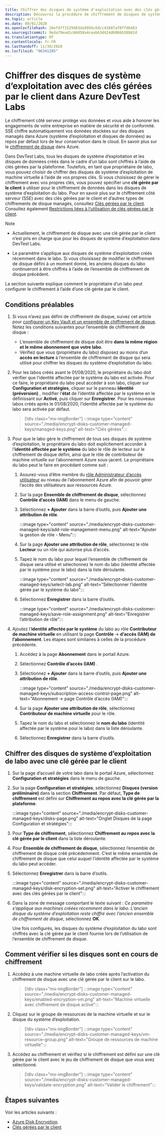 ```yaml
---
title: Chiffrer des disques de système d’exploitation avec des clés gérées par le client dans Azure DevTest Labs
description: Découvrez la procédure de chiffrement de disques de système d’exploitation avec des clés gérées par le client dans Azure DevTest Labs.
ms.topic: article
ms.date: 09/01/2020
ms.openlocfilehash: 26ef4ff1529483da9956c6dcc43807af0ffd6463
ms.sourcegitcommit: 9eda79ea41c60d58a4ceab63d424d6866b38b82d
ms.translationtype: HT
ms.contentlocale: fr-FR
ms.lasthandoff: 11/30/2020
ms.locfileid: "96341205"
---
```

# <a name="encrypt-operating-system-os-disks-using-customer-managed-keys-in-azure-devtest-labs"></a>Chiffrer des disques de système d’exploitation avec des clés gérées par le client dans Azure DevTest Labs
Le chiffrement côté serveur protège vos données et vous aide à honorer les engagements de votre entreprise en matière de sécurité et de conformité. SSE chiffre automatiquement vos données stockées sur des disques managés dans Azure (système d’exploitation et disques de données) au repos par défaut lors de leur conservation dans le cloud. En savoir plus sur le [chiffrement de disque](../virtual-machines/disk-encryption.md) dans Azure. 

Dans DevTest Labs, tous les disques de système d’exploitation et les disques de données créés dans le cadre d’un labo sont chiffrés à l’aide de clés gérées par la plateforme. Toutefois, en tant que propriétaire de labo, vous pouvez choisir de chiffrer des disques de système d’exploitation de machine virtuelle à l’aide de vos propres clés. Si vous choisissez de gérer le chiffrement avec vos propres clés, vous pouvez spécifier une **clé gérée par le client** à utiliser pour le chiffrement de données dans les disques de système d’exploitation du labo. Pour en savoir plus sur le chiffrement côté serveur (SSE) avec des clés gérées par le client et d’autres types de chiffrements de disque managés, consultez [Clés gérées par le client](../virtual-machines/disk-encryption.md#customer-managed-keys). Consultez également [Restrictions liées à l’utilisation de clés gérées par le client](../virtual-machines/disks-enable-customer-managed-keys-portal.md#restrictions).

> [!NOTE]
> - Actuellement, le chiffrement de disque avec une clé gérée par le client n’est pris en charge que pour les disques de système d’exploitation dans DevTest Labs. 
> 
> - Le paramètre s’applique aux disques de système d’exploitation créés récemment dans le labo. Si vous choisissez de modifier le chiffrement de disque défini à un moment donné, les anciens disques du labo continueront à être chiffrés à l’aide de l’ensemble de chiffrement de disque précédent. 

La section suivante explique comment le propriétaire d’un labo peut configurer le chiffrement à l’aide d’une clé gérée par le client.

## <a name="pre-requisites"></a>Conditions préalables

1. Si vous n’avez pas défini de chiffrement de disque, suivez cet article pour [configurer un Key Vault et un ensemble de chiffrement de disque](../virtual-machines/disks-enable-customer-managed-keys-portal.md). Notez les conditions suivantes pour l’ensemble de chiffrement de disque : 

    - L’ensemble de chiffrement de disque doit être **dans la même région et le même abonnement que votre labo**. 
    - Vérifiez que vous (propriétaire du labo) disposez au moins d’un **accès en lecture** à l’ensemble de chiffrement de disque qui sera utilisé pour chiffrer les disques du système d’exploitation du labo. 
1. Pour les labos créés avant le 01/08/2020, le propriétaire du labo doit vérifier que l’identité affectée par le système du labo est activée. Pour ce faire, le propriétaire du labo peut accéder à son labo, cliquer sur **Configuration et stratégies**, cliquer sur le panneau **Identité (préversion)** , modifier l’**état** de l’identité affectée par le système en le définissant sur **Activé**, puis cliquer sur **Enregistrer**. Pour les nouveaux labos créés après le 01/08/2020, l’identité affectée par le système du labo sera activée par défaut. 

    > [!div class="mx-imgBorder"]
    > :::image type="content" source="./media/encrypt-disks-customer-managed-keys/managed-keys.png" alt-text="Clés gérées":::
1. Pour que le labo gère le chiffrement de tous ses disques de système d’exploitation, le propriétaire du labo doit explicitement accorder à l’**identité affectée par le système** du labo le rôle de lecteur sur le chiffrement de disque défini, ainsi que le rôle de contributeur de machine virtuelle sur l’abonnement Azure sous-jacent. Le propriétaire du labo peut le faire en procédant comme suit :

   
    1. Assurez-vous d’être membre du [rôle Administrateur d’accès utilisateur](../role-based-access-control/built-in-roles.md#user-access-administrator) au niveau de l’abonnement Azure afin de pouvoir gérer l’accès des utilisateurs aux ressources Azure. 
    1. Sur la page **Ensemble de chiffrement de disque**, sélectionnez **Contrôle d’accès (IAM)** dans le menu de gauche. 
    1. Sélectionnez **+ Ajouter** dans la barre d’outils, puis **Ajouter une attribution de rôle**.  

        :::image type="content" source="./media/encrypt-disks-customer-managed-keys/add-role-management-menu.png" alt-text="Ajouter la gestion de rôle - Menu":::
    1. Sur la page **Ajouter une attribution de rôle**, sélectionnez le rôle **Lecteur** ou un rôle qui autorise plus d’accès. 
    1. Tapez le nom du labo pour lequel l’ensemble de chiffrement de disque sera utilisé et sélectionnez le nom du labo (identité affectée par le système pour le labo) dans la liste déroulante. 
    
        :::image type="content" source="./media/encrypt-disks-customer-managed-keys/select-lab.png" alt-text="Sélectionner l’identité gérée par le système du labo":::        
    1. Sélectionnez **Enregistrer** dans la barre d’outils. 

        :::image type="content" source="./media/encrypt-disks-customer-managed-keys/save-role-assignment.png" alt-text="Enregistrer l’attribution de rôle":::
3. Ajoutez l’**identité affectée par le système** du labo au rôle **Contributeur de machine virtuelle** en utilisant la page **Contrôle**  -> **d’accès (IAM) de l’abonnement**. Les étapes sont similaires à celles de la procédure précédente. 

    
    1. Accédez à la page **Abonnement** dans le portail Azure. 
    1. Sélectionnez **Contrôle d’accès (IAM)** . 
    1. Sélectionnez **+ Ajouter** dans la barre d’outils, puis **Ajouter une attribution de rôle**. 
    
        :::image type="content" source="./media/encrypt-disks-customer-managed-keys/subscription-access-control-page.png" alt-text="Abonnement -> page Contrôle d’accès (IAM)":::
    1. Sur la page **Ajouter une attribution de rôle**, sélectionnez **Contributeur de machine virtuelle** pour le rôle.
    1. Tapez le nom du labo et sélectionnez le **nom du labo** (identité affectée par le système pour le labo) dans la liste déroulante. 
    1. Sélectionnez **Enregistrer** dans la barre d’outils. 

## <a name="encrypt-lab-os-disks-with-a-customer-managed-key"></a>Chiffrer des disques de système d’exploitation de labo avec une clé gérée par le client 

1. Sur la page d’accueil de votre labo dans le portail Azure, sélectionnez **Configuration et stratégies** dans le menu de gauche. 
1. Sur la page **Configuration et stratégies**, sélectionnez **Disques (version préliminaire)** dans la section **Chiffrement**. Par défaut, **Type de chiffrement** est défini sur **Chiffrement au repos avec la clé gérée par la plateforme**.

    :::image type="content" source="./media/encrypt-disks-customer-managed-keys/disks-page.png" alt-text="Onglet Disques de la page Configuration et stratégies":::
1. Pour **Type de chiffrement**, sélectionnez **Chiffrement au repos avec la clé gérée par le client** dans la liste déroulante. 
1. Pour **Ensemble de chiffrement de disque**, sélectionnez l’ensemble de chiffrement de disque créé précédemment. C’est le même ensemble de chiffrement de disque que celui auquel l’identité affectée par le système du labo peut accéder.
1. Sélectionnez **Enregistrer** dans la barre d’outils. 

    :::image type="content" source="./media/encrypt-disks-customer-managed-keys/disk-encryption-set.png" alt-text="Activer le chiffrement avec des clés gérées par le client":::
1. Dans la zone de message comportant le texte suivant : *Ce paramètre s’applique aux machines créées récemment dans le labo. L’ancien disque du système d’exploitation reste chiffré avec l’ancien ensemble de chiffrement de disque*, sélectionnez **OK**. 

    Une fois configurés, les disques du système d’exploitation du labo sont chiffrés avec la clé gérée par le client fournie lors de l’utilisation de l’ensemble de chiffrement de disque. 
   
## <a name="how-to-validate-if-disks-are-being-encrypted"></a>Comment vérifier si les disques sont en cours de chiffrement

1. Accédez à une machine virtuelle de labo créée après l’activation du chiffrement de disque avec une clé gérée par le client sur le labo.

    > [!div class="mx-imgBorder"]
    > :::image type="content" source="./media/encrypt-disks-customer-managed-keys/enabled-encryption-vm.png" alt-text="Machine virtuelle avec chiffrement de disque activé":::
1. Cliquez sur le groupe de ressources de la machine virtuelle et sur le disque du système d’exploitation.

    > [!div class="mx-imgBorder"]
    > :::image type="content" source="./media/encrypt-disks-customer-managed-keys/vm-resource-group.png" alt-text="Groupe de ressources de machine virtuelle":::
1. Accédez au chiffrement et vérifiez si le chiffrement est défini sur une clé gérée par le client avec le jeu de chiffrement de disque que vous avez sélectionné.

    > [!div class="mx-imgBorder"]
    > :::image type="content" source="./media/encrypt-disks-customer-managed-keys/validate-encryption.png" alt-text="Valider le chiffrement":::
  
## <a name="next-steps"></a>Étapes suivantes

Voir les articles suivants : 

- [Azure Disk Encryption](../virtual-machines/disk-encryption.md). 
- [Clés gérées par le client](../virtual-machines/disk-encryption.md#customer-managed-keys)